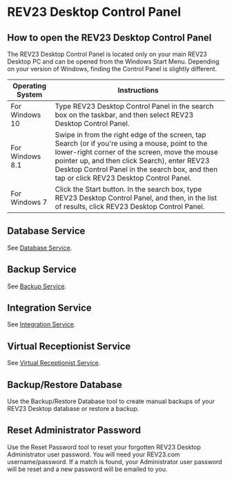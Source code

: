 # REV23 Desktop Control Panel

## How to open the REV23 Desktop Control Panel

The REV23 Desktop Control Panel is located only on your main REV23 Desktop PC and can be opened from the Windows Start Menu. Depending on your version of Windows, finding the Control Panel is slightly different.

| Operating System  | Instructions |
| --- | --- |
| For Windows 10 | Type REV23 Desktop Control Panel in the search box on the taskbar, and then select REV23 Desktop Control Panel. |
| For Windows 8.1 | Swipe in from the right edge of the screen, tap Search (or if you're using a mouse, point to the lower-right corner of the screen, move the mouse pointer up, and then click Search), enter REV23 Desktop Control Panel in the search box, and then tap or click REV23 Desktop Control Panel. |
| For Windows 7 | Click the Start button. In the search box, type REV23 Desktop Control Panel, and then, in the list of results, click REV23 Desktop Control Panel. 

## Database Service

See [Database Service](database-service.md).

## Backup Service

See [Backup Service](backup-service.md).

## Integration Service

See [Integration Service](integration-service.md).

## Virtual Receptionist Service

See [Virtual Receptionist Service](virtual-receptionist-service.md).

## Backup/Restore Database

Use the Backup/Restore Database tool to create manual backups of your REV23 Desktop database or restore a backup.

## Reset Administrator Password

Use the Reset Password tool to reset your forgotten REV23 Desktop Administrator user password. You will need your REV23.com username/password. If a match is found, your Administrator user password will be reset and a new password will be emailed to you.

